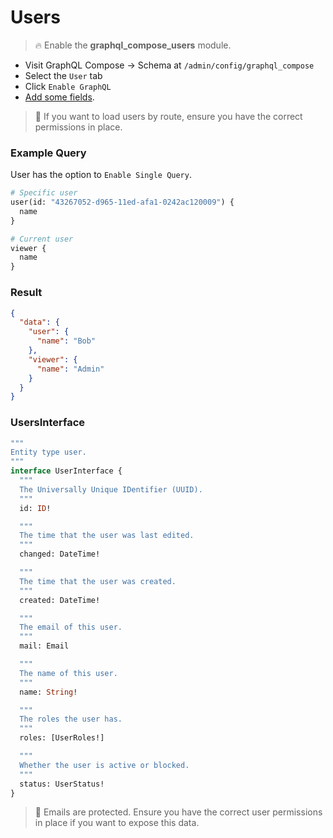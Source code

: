 # Users

> :fire: Enable the **graphql_compose_users** module.

- Visit GraphQL Compose &rarr; Schema at `/admin/config/graphql_compose`
- Select the `User` tab
- Click `Enable GraphQL`
- [Add some fields](core/fields.md).

> :thinking: If you want to load users by route, ensure you have the correct permissions in place.

<!-- tabs:start -->

### **Example Query**

User has the option to `Enable Single Query`.

```graphql
# Specific user
user(id: "43267052-d965-11ed-afa1-0242ac120009") {
  name
}

# Current user
viewer {
  name
}
```

### **Result**

```json
{
  "data": {
    "user": {
      "name": "Bob"
    },
    "viewer": {
      "name": "Admin"
    }
  }
}
```

### **UsersInterface**

```graphql
"""
Entity type user.
"""
interface UserInterface {
  """
  The Universally Unique IDentifier (UUID).
  """
  id: ID!

  """
  The time that the user was last edited.
  """
  changed: DateTime!

  """
  The time that the user was created.
  """
  created: DateTime!

  """
  The email of this user.
  """
  mail: Email

  """
  The name of this user.
  """
  name: String!

  """
  The roles the user has.
  """
  roles: [UserRoles!]

  """
  Whether the user is active or blocked.
  """
  status: UserStatus!
}
```

<!-- tabs:end -->

> :thinking: Emails are protected. Ensure you have the correct user permissions in place if you want to expose this data.
